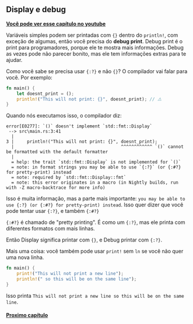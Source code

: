 ## Display e debug

**[Você pode ver esse capítulo no youtube](https://youtu.be/jd3pC248c0o)**

Variáveis simples podem ser printadas com `{}` dentro do `println!`, com exceção de algumas, então você precisa do **debug print**. Debug print é o print para programadores, porque ele te mostra mais informações. Debug as vezes pode não parecer bonito, mas ele tem informações extras para te ajudar.

Como você sabe se precisa usar `{:?}` e não `{}`? O compilador vai falar para você. Por exemplo:

```rust
fn main() {
    let doesnt_print = ();
    println!("This will not print: {}", doesnt_print); // ⚠️
}
```

Quando nós executamos isso, o compilador diz:

```text
error[E0277]: `()` doesn't implement `std::fmt::Display`
 --> src\main.rs:3:41
  |
3 |     println!("This will not print: {}", doesnt_print);
  |                                         ^^^^^^^^^^^^ `()` cannot be formatted with the default formatter
  |
  = help: the trait `std::fmt::Display` is not implemented for `()`
  = note: in format strings you may be able to use `{:?}` (or {:#?} for pretty-print) instead
  = note: required by `std::fmt::Display::fmt`
  = note: this error originates in a macro (in Nightly builds, run with -Z macro-backtrace for more info)
```

Isso é muita informação, mas a parte mais importante: `you may be able to use {:?} (or {:#?} for pretty-print) instead`. Isso quer dizer que você pode tentar usar `{:?}`, e também `{:#?}`

`{:#?}` é chamado de "pretty printing". É como um `{:?}`, mas ele printa com diferentes formatos com mais linhas.

Então Display significa printar com `{}`, e Debug printar com `{:?}`.

Mais uma coisa: você também pode usar `print!` sem `ln` se você não quer uma nova linha.

```rust
fn main() {
    print!("This will not print a new line");
    println!(" so this will be on the same line");
}
```

Isso printa `This will not print a new line so this will be on the same line`.

#### [Proximo capítulo](https://github.com/justjapann/easy_rust_ptbr/blob/main/part1/display_debug/small_and_largest.md)
